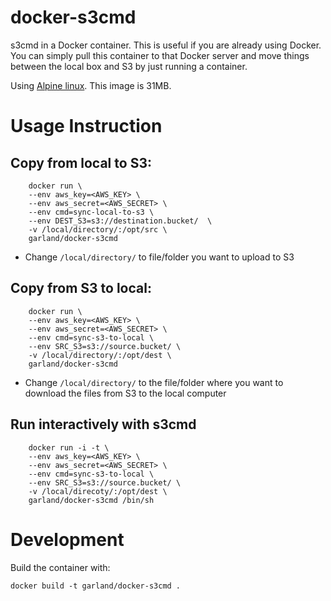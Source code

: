 docker-s3cmd
============

s3cmd in a Docker container.  This is useful if you are already using Docker.
You can simply pull this container to that Docker server and move things between the local box and S3 by just running
a container.

Using [Alpine linux](https://hub.docker.com/_/alpine/).  This image is 31MB.

# Usage Instruction

## Copy from local to S3:

        docker run \
        --env aws_key=<AWS_KEY> \
        --env aws_secret=<AWS_SECRET> \
        --env cmd=sync-local-to-s3 \
        --env DEST_S3=s3://destination.bucket/  \
        -v /local/directory/:/opt/src \
        garland/docker-s3cmd

* Change `/local/directory/` to file/folder you want to upload to S3

## Copy from S3 to local:

        docker run \
        --env aws_key=<AWS_KEY> \
        --env aws_secret=<AWS_SECRET> \
        --env cmd=sync-s3-to-local \
        --env SRC_S3=s3://source.bucket/ \
        -v /local/directory/:/opt/dest \
        garland/docker-s3cmd

* Change `/local/directory/` to the file/folder where you want to download the files from S3 to the local computer

## Run interactively with s3cmd

        docker run -i -t \
        --env aws_key=<AWS_KEY> \
        --env aws_secret=<AWS_SECRET> \
        --env cmd=sync-s3-to-local \
        --env SRC_S3=s3://source.bucket/ \
        -v /local/direcoty/:/opt/dest \
        garland/docker-s3cmd /bin/sh

# Development

Build the container with:
```
docker build -t garland/docker-s3cmd .
```

